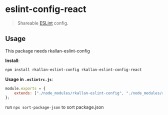 # eslint-config-react

> Shareable [ESLint](https://eslint.org/) config.

## Usage

This package needs rkallan-eslint-config

**Install**:

```bash
npm install rkallan-eslint-config rkallan-eslint-config-react
```

**Usage in `.eslintrc.js`**:

```js
module.exports = {
    extends: ["./node_modules/rkallan-eslint-config", "./node_modules/rkallan-eslint-config-react"],
};
```

run `npx sort-package-json` to sort package.json
